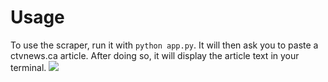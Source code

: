 # Usage

To use the scraper, run it with `python app.py`. It will then ask you to paste a ctvnews.ca article. After doing so, it will display the article text in your terminal.
<img src="https://github.com/100DPinball/CTV-News-Scraper/edit/main/2024-03-14_15-03-1710446299.png">
